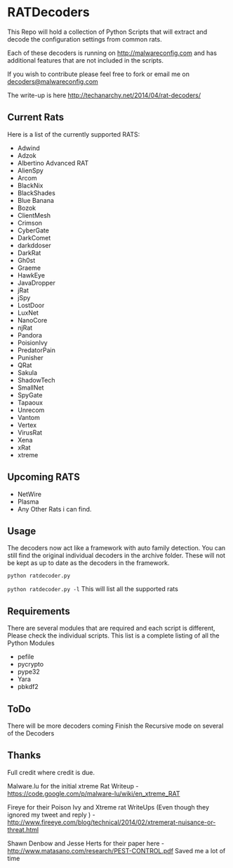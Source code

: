 # RATDecoders

This Repo will hold a collection of Python Scripts that will extract and decode the configuration settings from common rats.

Each of these decoders is running on http://malwareconfig.com and has additional features that are not included in the scripts.

If you wish to contribute please feel free to fork or email me on decoders@malwareconfig.com

The write-up is here http://techanarchy.net/2014/04/rat-decoders/

## Current Rats
Here is a list of the currently supported RATS:

- Adwind
- Adzok
- Albertino Advanced RAT
- AlienSpy
- Arcom
- BlackNix
- BlackShades
- Blue Banana
- Bozok
- ClientMesh
- Crimson
- CyberGate
- DarkComet
- darkddoser
- DarkRat
- Gh0st
- Graeme
- HawkEye
- JavaDropper
- jRat
- jSpy
- LostDoor
- LuxNet
- NanoCore
- njRat
- Pandora
- PoisionIvy
- PredatorPain
- Punisher
- QRat
- Sakula
- ShadowTech
- SmallNet
- SpyGate
- Tapaoux
- Unrecom
- Vantom
- Vertex
- VirusRat
- Xena
- xRat
- xtreme

## Upcoming RATS

- NetWire
- Plasma
- Any Other Rats i can find.

## Usage

The decoders now act like a framework with auto family detection. You can still find the original individual decoders in the archive folder. These will not be 
kept as up to date as the decoders in the framework. 

```python ratdecoder.py```

```python ratdecoder.py -l``` This will list all the supported rats

## Requirements

There are several modules that are required and each script is different, Please check the individual scripts. 
This list is a complete listing of all the Python Modules

- pefile
- pycrypto
- pype32
- Yara
- pbkdf2

## ToDo

There will be more decoders coming
Finish the Recursive mode on several of the Decoders

## Thanks

Full credit where credit is due. 

Malware.lu for the initial xtreme Rat Writeup - https://code.google.com/p/malware-lu/wiki/en_xtreme_RAT

Fireye for their Poison Ivy and Xtreme rat WriteUps (Even though they ignored my tweet and reply ) - http://www.fireeye.com/blog/technical/2014/02/xtremerat-nuisance-or-threat.html

Shawn Denbow and Jesse Herts for their paper here - http://www.matasano.com/research/PEST-CONTROL.pdf Saved me a lot of time 
